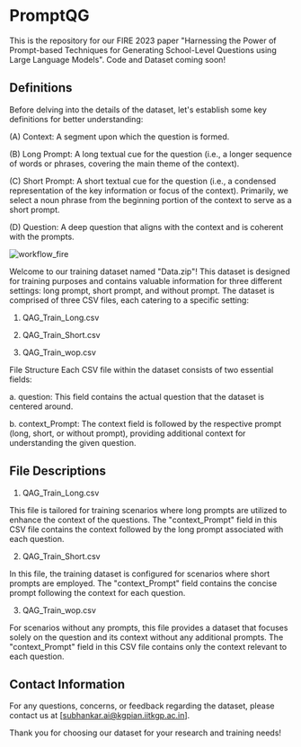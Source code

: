 # PromptQG
This is the repository for our FIRE 2023 paper "Harnessing the Power of Prompt-based Techniques for Generating School-Level Questions using Large Language Models". Code and Dataset coming soon!

## Definitions
Before delving into the details of the dataset, let's establish some key definitions for better understanding:

(A) Context: A segment upon which the question is formed.

(B) Long Prompt: A long textual cue for the question (i.e., a longer sequence of words or phrases, covering the main theme of the context).

(C) Short Prompt: A short textual cue for the question (i.e., a condensed representation of the key information or focus of the context). Primarily, we select a noun phrase from the beginning portion of the context to serve as a short prompt.

(D) Question: A deep question that aligns with the context and is coherent with the prompts.

![workflow_fire](https://github.com/my625/PromptQG/assets/149454879/b5636bf0-8508-4428-9427-bd2c2ece8864)

Welcome to our training dataset named "Data.zip"! This dataset is designed for training purposes and contains valuable information for three different settings: long prompt, short prompt, and without prompt. The dataset is comprised of three CSV files, each catering to a specific setting:

  1. QAG_Train_Long.csv
  
  2. QAG_Train_Short.csv
 
  3. QAG_Train_wop.csv

File Structure
Each CSV file within the dataset consists of two essential fields:

a. question: This field contains the actual question that the dataset is centered around.

b. context_Prompt: The context field is followed by the respective prompt (long, short, or without prompt), providing additional context for understanding the given question.

## File Descriptions

1. QAG_Train_Long.csv
   
This file is tailored for training scenarios where long prompts are utilized to enhance the context of the questions. The "context_Prompt" field in this CSV file contains the context followed by the long prompt associated with each question.


2. QAG_Train_Short.csv
   
In this file, the training dataset is configured for scenarios where short prompts are employed. The "context_Prompt" field contains the concise prompt following the context for each question.

3. QAG_Train_wop.csv
   
For scenarios without any prompts, this file provides a dataset that focuses solely on the question and its context without any additional prompts. The "context_Prompt" field in this CSV file contains only the context relevant to each question.

## Contact Information
For any questions, concerns, or feedback regarding the dataset, please contact us at [subhankar.ai@kgpian.iitkgp.ac.in].

Thank you for choosing our dataset for your research and training needs!
